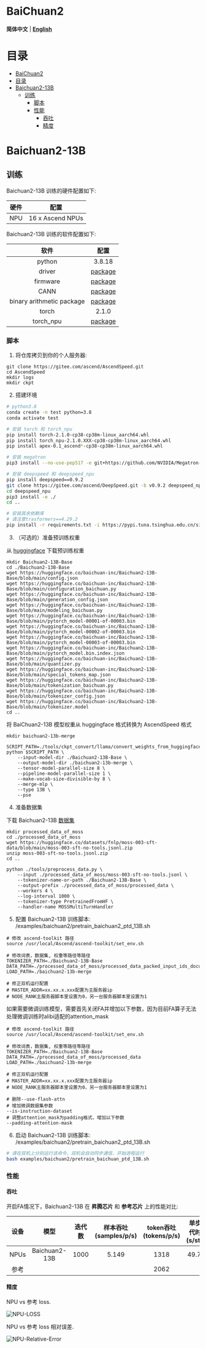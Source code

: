 # BaiChuan2
<p align="left">
        <b>简体中文</b> |
        <b><a href="https://gitee.com/ascend/AscendSpeed/blob/master/examples/baichuan2/README_en.md">English</a> </b> 
    </p>
</p>


#  目录
- [BaiChuan2](#baichuan2)
- [目录](#目录)
- [Baichuan2-13B](#baichuan2-13b)
  - [训练](#训练)
    - [脚本](#脚本)
    - [性能](#性能)
      - [吞吐](#吞吐)
      - [精度](#精度)

# Baichuan2-13B

## 训练
Baichuan2-13B 训练的硬件配置如下:

|  硬件 |        配置        |
|:---:|:----------------:|
| NPU | 16 x Ascend NPUs |

Baichuan2-13B 训练的软件配置如下:

|            软件             |                                                      配置                                                      |
|:-------------------------:|:------------------------------------------------------------------------------------------------------------:|
|          python           |                                                    3.8.18                                                    |
|          driver           | [package](https://support.huawei.com/enterprise/zh/ascend-computing/atlas-900-pod-a2-pid-254184911/software) |
|         firmware          | [package](https://support.huawei.com/enterprise/zh/ascend-computing/atlas-900-pod-a2-pid-254184911/software) |
|           CANN            |       [package](https://support.huawei.com/enterprise/zh/ascend-computing/cann-pid-251168373/software)       |
| binary arithmetic package |       [package](https://support.huawei.com/enterprise/zh/ascend-computing/cann-pid-251168373/software)       |
|           torch           |                                                    2.1.0                                                    |
|         torch_npu         |                             [package](https://gitee.com/ascend/pytorch/releases)                             |

### 脚本
1. 将仓库拷贝到你的个人服务器:
```shell
git clone https://gitee.com/ascend/AscendSpeed.git 
cd AscendSpeed 
mkdir logs
mkdir ckpt
```
2. 搭建环境

```bash
# python3.8
conda create -n test python=3.8
conda activate test

# 安装 torch 和 torch_npu
pip install torch-2.1.0-cp38-cp38m-linux_aarch64.whl
pip install torch_npu-2.1.0.XXX-cp38-cp38m-linux_aarch64.whl
pip install apex-0.1_ascend*-cp38-cp38m-linux_aarch64.whl

# 安装 megatron
pip3 install --no-use-pep517 -e git+https://github.com/NVIDIA/Megatron-LM.git@23.05#egg=megatron-core

# 安装 deepspeed 和 deepspeed_npu
pip install deepspeed==0.9.2
git clone https://gitee.com/ascend/DeepSpeed.git -b v0.9.2 deepspeed_npu
cd deepspeed_npu
pip3 install -e ./
cd ..

# 安装其余依赖库
# 请注意trasformers==4.29.2
pip install -r requirements.txt -i https://pypi.tuna.tsinghua.edu.cn/simple
```

3. （可选的）准备预训练权重

从 [huggingface](https://huggingface.co/baichuan-inc/Baichuan2-13B-Base/tree/main) 下载预训练权重
```shell
mkdir Baichuan2-13B-Base
cd ./Baichuan2-13B-Base
wget https://huggingface.co/baichuan-inc/Baichuan2-13B-Base/blob/main/config.json
wget https://huggingface.co/baichuan-inc/Baichuan2-13B-Base/blob/main/configuration_baichuan.py
wget https://huggingface.co/baichuan-inc/Baichuan2-13B-Base/blob/main/generation_config.json
wget https://huggingface.co/baichuan-inc/Baichuan2-13B-Base/blob/main/modeling_baichuan.py
wget https://huggingface.co/baichuan-inc/Baichuan2-13B-Base/blob/main/pytorch_model-00001-of-00003.bin
wget https://huggingface.co/baichuan-inc/Baichuan2-13B-Base/blob/main/pytorch_model-00002-of-00003.bin
wget https://huggingface.co/baichuan-inc/Baichuan2-13B-Base/blob/main/pytorch_model-00003-of-00003.bin
wget https://huggingface.co/baichuan-inc/Baichuan2-13B-Base/blob/main/pytorch_model.bin.index.json
wget https://huggingface.co/baichuan-inc/Baichuan2-13B-Base/blob/main/quantizer.py
wget https://huggingface.co/baichuan-inc/Baichuan2-13B-Base/blob/main/special_tokens_map.json
wget https://huggingface.co/baichuan-inc/Baichuan2-13B-Base/blob/main/tokenization_baichuan.py
wget https://huggingface.co/baichuan-inc/Baichuan2-13B-Base/blob/main/tokenizer_config.json
wget https://huggingface.co/baichuan-inc/Baichuan2-13B-Base/blob/main/tokenizer.model
cd ..
```

将 BaiChuan2-13B 模型权重从 huggingface 格式转换为 AscendSpeed 格式
```shell
mkdir baichuan2-13b-merge

SCRIPT_PATH=./tools/ckpt_convert/llama/convert_weights_from_huggingface.py
python $SCRIPT_PATH \
    --input-model-dir ./Baichuan2-13B-Base \
    --output-model-dir ./baichuan2-13b-merge \
    --tensor-model-parallel-size 8 \
    --pipeline-model-parallel-size 1 \
    --make-vocab-size-divisible-by 8 \
    --merge-mlp \
    --type 13B \
    --pse     
```

4. 准备数据集

下载 Baichuan2-13B [数据集](https://huggingface.co/datasets/fnlp/moss-003-sft-data) 

```shell
mkdir processed_data_of_moss
cd ./processed_data_of_moss
wget https://huggingface.co/datasets/fnlp/moss-003-sft-data/blob/main/moss-003-sft-no-tools.jsonl.zip
unzip moss-003-sft-no-tools.jsonl.zip
cd ..

python ./tools/preprocess_data.py \
    --input ./processed_data_of_moss/moss-003-sft-no-tools.jsonl \
    --tokenizer-name-or-path ./Baichuan2-13B-Base \
    --output-prefix ./processed_data_of_moss/processed_data \
    --workers 4 \
    --log-interval 1000 \
    --tokenizer-type PretrainedFromHF \
    --handler-name MOSSMultiTurnHandler
```


5. 配置 Baichuan2-13B 训练脚本: /examples/baichuan2/pretrain_baichuan2_ptd_13B.sh

```shell
# 修改 ascend-toolkit 路径
source /usr/local/Ascend/ascend-toolkit/set_env.sh 

# 修改词表，数据集, 权重等路径等路径
TOKENIZER_PATH=./Baichuan2-13B-Base 
DATA_PATH=./processed_data_of_moss/processed_data_packed_input_ids_document
LOAD_PATH=./baichuan2-13b-merge

# 修正双机运行配置
# MASTER_ADDR=xx.xx.x.xxx配置为主服务器ip
# NODE_RANK主服务器脚本里设置为0，另一台服务器脚本里设置为1
```

如果需要微调训练模型，需要首先关闭FA并增加以下参数，因为目前FA算子无法处理微调训练时alibi适配的attention_mask
```shell
# 修改 ascend-toolkit 路径
source /usr/local/Ascend/ascend-toolkit/set_env.sh 

# 修改词表，数据集, 权重等路径等路径
TOKENIZER_PATH=./Baichuan2-13B-Base 
DATA_PATH=./processed_data_of_moss/processed_data
LOAD_PATH=./baichuan2-13b-merge

# 修正双机运行配置
# MASTER_ADDR=xx.xx.x.xxx配置为主服务器ip
# NODE_RANK主服务器脚本里设置为0，另一台服务器脚本里设置为1

# 删除--use-flash-attn
# 增加微调数据集参数
--is-instruction-dataset
# 调整attention_mask为padding格式，增加以下参数
--padding-attention-mask
```

6. 启动 Baichuan2-13B 训练脚本: /examples/baichuan2/pretrain_baichuan2_ptd_13B.sh

```bash
# 请在双机上分别运行该命令，双机会自动同步通信，开始进程运行
bash examples/baichuan2/pretrain_baichuan_ptd_13B.sh
```

### 性能

#### 吞吐

开启FA情况下，Baichuan2-13B 在 **昇腾芯片** 和 **参考芯片** 上的性能对比:

|  设备  |            模型             | 迭代数  | 样本吞吐 (samples/p/s) | token吞吐 (tokens/p/s) | 单步迭代时间 (s/step) | 浮点计算数 (TFLOPs/s) |
|:----:|:-------------------------:|:----:|:------------------:|:--------------------:|:---------------:|:----------------:|
| NPUs | Baichuan2-13B | 1000 |        5.149        |         1318         |     49.716      |      116.61      |
|  参考  |               |      |                    |         2062         |                 |                  |



#### 精度

NPU vs 参考 loss.

![NPU-LOSS](../../sources/images/baichuan2/13B-loss-compare.png)

NPU vs 参考 loss 相对误差.

![NPU-Relative-Error](../../sources/images/baichuan2/baichuan2-13B-loss-relative-error.png)
